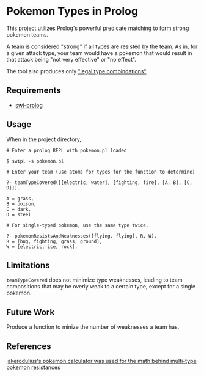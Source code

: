 # Pokemon Types in Prolog

This project utilizes Prolog's powerful predicate matching to form strong pokemon teams.

A team is considered "strong" if all types are resisted by the team. As in, for a given attack type, your team would have a pokemon that would result in that attack being "not very effective" or "no effect".

The tool also produces only ["legal type combindations"](https://bulbapedia.bulbagarden.net/wiki/List_of_type_combinations_by_abundance)

## Requirements

- [swi-prolog](https://www.swi-prolog.org/)

## Usage

When in the project directory,

```
# Enter a prolog REPL with pokemon.pl loaded

$ swipl -s pokemon.pl

# Enter your team (use atoms for types for the function to determine)

?- teamTypeCovered([[electric, water], [fighting, fire], [A, B], [C, D]]).

A = grass,
B = poison,
C = dark,
D = steel

# For single-typed pokemon, use the same type twice.

?- pokemonResistsAndWeaknesses([flying, flying], R, W).
R = [bug, fighting, grass, ground],
W = [electric, ice, rock].
```

## Limitations

`teamTypeCovered` does not minimize type weaknesses, leading to team compositions that may be overly weak to a certain type, except for a single pokemon.

## Future Work

Produce a function to minize the number of weaknesses a team has.

## References

[jakerodulius's pokemon calculator was used for the math behind multi-type pokemon resistances](http://jakerodelius.com/web/pokemon-calc/index.html)
